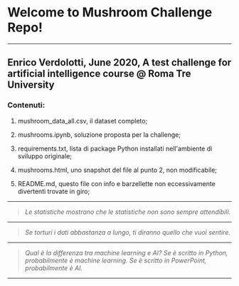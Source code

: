 # Welcome to Mushroom Challenge Repo!
---
Enrico Verdolotti, 
June 2020, 
A test challenge for artificial intelligence course @ Roma Tre University
---
### Contenuti:

1. mushroom_data_all.csv, il dataset completo;

2. mushrooms.ipynb, soluzione proposta per la challenge;

3. requirements.txt, lista di package Python installati nell'ambiente di sviluppo originale;

4. mushrooms.html, uno snapshot del file al punto 2, non modificabile;

5. README.md, questo file con info e barzellette non eccessivamente divertenti trovate in giro;
---
> *Le statistiche mostrano che le statistiche non sono sempre attendibili.*
---
> *Se torturi i dati abbastanza a lungo, ti diranno quello che vuoi sentire.*
---
> *Qual è la differenza tra machine learning e AI?*
> *Se è scritto in Python, probabilmente è machine learning.*
> *Se è scritto in PowerPoint, probabilmente è AI.*
---
